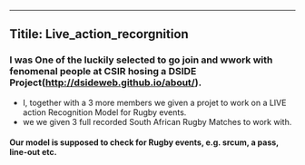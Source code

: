 ----
Titile: Live_action_recorgnition
----
### I was One of the luckily selected to go join and wwork with fenomenal people at CSIR hosing a DSIDE Project(http://dsideweb.github.io/about/).
* I, together with a 3 more members we given a projet to work on a LIVE action Recognition Model for Rugby events. 
* we we given 3 full recorded South African Rugby Matches to work with.
#### Our model is supposed to check for Rugby events, e.g. srcum, a pass, line-out etc.
